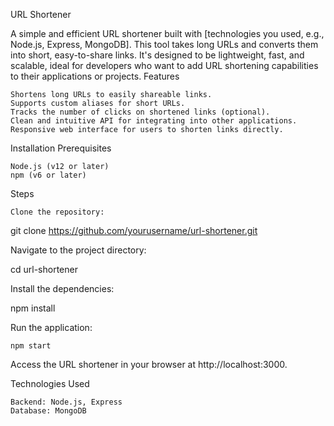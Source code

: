 URL Shortener

A simple and efficient URL shortener built with [technologies you used, e.g., Node.js, Express, MongoDB]. This tool takes long URLs and converts them into short, easy-to-share links. It's designed to be lightweight, fast, and scalable, ideal for developers who want to add URL shortening capabilities to their applications or projects.
Features

    Shortens long URLs to easily shareable links.
    Supports custom aliases for short URLs.
    Tracks the number of clicks on shortened links (optional).
    Clean and intuitive API for integrating into other applications.
    Responsive web interface for users to shorten links directly.

Installation
Prerequisites

    Node.js (v12 or later)
    npm (v6 or later)

Steps

    Clone the repository:

git clone https://github.com/yourusername/url-shortener.git

Navigate to the project directory:

cd url-shortener

Install the dependencies:

npm install

Run the application:

    npm start

Access the URL shortener in your browser at http://localhost:3000.

Technologies Used

    Backend: Node.js, Express
    Database: MongoDB
